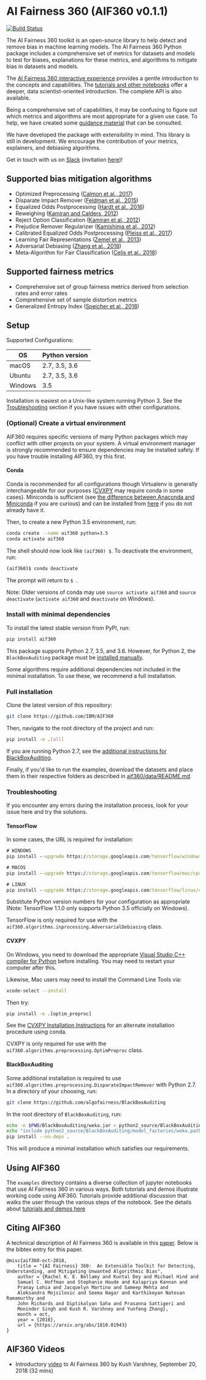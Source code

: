 # AI Fairness 360 (AIF360 v0.1.1)

[![Build Status](https://travis-ci.org/IBM/AIF360.svg?branch=master)](https://travis-ci.org/IBM/AIF360)

The AI Fairness 360 toolkit is an open-source library to help detect and remove
bias in machine learning models. The AI Fairness 360 Python package includes a
comprehensive set of metrics for datasets and models to test for biases,
explanations for these metrics, and algorithms to mitigate bias in datasets and
models.

The [AI Fairness 360 interactive experience](http://aif360.mybluemix.net/data)
provides a gentle introduction to the concepts and capabilities. The [tutorials
and other notebooks](./examples) offer a deeper, data scientist-oriented
introduction. The complete API is also available.

Being a comprehensive set of capabilities, it may be confusing to figure out
which metrics and algorithms are most appropriate for a given use case. To
help, we have created some [guidance
material](http://aif360.mybluemix.net/resources#guidance) that can be
consulted.

We have developed the package with extensibility in mind. This library is still
in development. We encourage the contribution of your metrics, explainers, and
debiasing algorithms.

Get in touch with us on [Slack](https://aif360.slack.com) (invitation
[here](https://join.slack.com/t/aif360/shared_invite/enQtNDI5Nzg2NTk0MTMyLTU4N2UwODVmMTYxZWMwZmEzZmZkODdjMTk5NWUwZDNhNDhlMzNkZDNhOTYwZDNlODc1MTdjYzY5OTU2OWQ1ZmY))!


## Supported bias mitigation algorithms

* Optimized Preprocessing ([Calmon et al., 2017](http://papers.nips.cc/paper/6988-optimized-pre-processing-for-discrimination-prevention))
* Disparate Impact Remover ([Feldman et al., 2015](https://doi.org/10.1145/2783258.2783311))
* Equalized Odds Postprocessing ([Hardt et al., 2016](https://papers.nips.cc/paper/6374-equality-of-opportunity-in-supervised-learning))
* Reweighing ([Kamiran and Calders, 2012](http://doi.org/10.1007/s10115-011-0463-8))
* Reject Option Classification ([Kamiran et al., 2012](https://doi.org/10.1109/ICDM.2012.45))
* Prejudice Remover Regularizer ([Kamishima et al., 2012](https://rd.springer.com/chapter/10.1007/978-3-642-33486-3_3))
* Calibrated Equalized Odds Postprocessing ([Pleiss et al., 2017](https://papers.nips.cc/paper/7151-on-fairness-and-calibration))
* Learning Fair Representations ([Zemel et al., 2013](http://proceedings.mlr.press/v28/zemel13.html))
* Adversarial Debiasing ([Zhang et al., 2018](http://www.aies-conference.com/wp-content/papers/main/AIES_2018_paper_162.pdf))
* Meta-Algorithm for Fair Classification ([Celis et al.. 2018](https://arxiv.org/abs/1806.06055))

## Supported fairness metrics

* Comprehensive set of group fairness metrics derived from selection rates and error rates
* Comprehensive set of sample distortion metrics
* Generalized Entropy Index ([Speicher et al., 2018](https://doi.org/10.1145/3219819.3220046))


## Setup

Supported Configurations:

| OS      | Python version |
| ------- | -------------- |
| macOS   | 2.7, 3.5, 3.6  |
| Ubuntu  | 2.7, 3.5, 3.6  |
| Windows | 3.5            |

Installation is easiest on a Unix-like system running Python 3. See the
[Troubleshooting](#troubleshooting) section if you have issues with other
configurations.

### (Optional) Create a virtual environment

AIF360 requires specific versions of many Python packages which may conflict
with other projects on your system. A virtual environment manager is strongly
recommended to ensure dependencies may be installed safely. If you have trouble
installing AIF360, try this first.

#### Conda

Conda is recommended for all configurations though Virtualenv is generally
interchangeable for our purposes ([CVXPY](#cvxpy) may require conda in some
cases). Miniconda is sufficient (see [the difference between Anaconda and
Miniconda](https://conda.io/docs/user-guide/install/download.html#anaconda-or-miniconda)
if you are curious) and can be installed from
[here](https://conda.io/miniconda.html) if you do not already have it.

Then, to create a new Python 3.5 environment, run:

```bash
conda create --name aif360 python=3.5
conda activate aif360
```

The shell should now look like `(aif360) $`. To deactivate the environment, run:

```bash
(aif360)$ conda deactivate
```

The prompt will return to `$ `.

Note: Older versions of conda may use `source activate aif360` and `source
deactivate` (`activate aif360` and `deactivate` on Windows).

### Install with minimal dependencies

To install the latest stable version from PyPI, run:

```bash
pip install aif360
```

This package supports Python 2.7, 3.5, and 3.6. However, for Python 2, the
`BlackBoxAuditing` package must be [installed manually](#blackboxauditing).

Some algorithms require additional dependencies not included in the minimal
installation. To use these, we recommend a full installation.

### Full installation

Clone the latest version of this repository:

```bash
git clone https://github.com/IBM/AIF360
```

Then, navigate to the root directory of the project and run:

```bash
pip install -e .[all]
```

If you are running Python 2.7, see the [additional instructions for
BlackBoxAuditing](#blackboxauditing).

Finally, if you'd like to run the examples, download the datasets and place them
in their respective folders as described in
[aif360/data/README.md](aif360/data/README.md).

### Troubleshooting

If you encounter any errors during the installation process, look for your
issue here and try the solutions.

#### TensorFlow

In some cases, the URL is required for installation:

```bat
# WINDOWS
pip install --upgrade https://storage.googleapis.com/tensorflow/windows/cpu/tensorflow-1.1.0-cp35-cp35m-win_amd64.whl

# MACOS
pip install --upgrade https://storage.googleapis.com/tensorflow/mac/cpu/tensorflow-1.1.0-py3-none-any.whl

# LINUX
pip install --upgrade https://storage.googleapis.com/tensorflow/linux/cpu/tensorflow-1.1.0-cp36-cp36m-linux_x86_64.whl
```

Substitute Python version numbers for your configuration as appropriate (Note:
TensorFlow 1.1.0 only supports Python 3.5 officially on Windows).

TensorFlow is only required for use with the
`aif360.algorithms.inprocessing.AdversarialDebiasing` class.

#### CVXPY

On Windows, you need to download the appropriate [Visual Studio C++ compiler for
Python](https://wiki.python.org/moin/WindowsCompilers) before installing. You
may need to restart your computer after this.

Likewise, Mac users may need to install the Command Line Tools via:

```bash
xcode-select --install
```

Then try:

```bat
pip install -e .[optim_preproc]
```

See the [CVXPY Installation Instructions](
https://www.cvxpy.org/install/index.html) for an alternate installation
procedure using conda.

CVXPY is only required for use with the
`aif360.algorithms.preprocessing.OptimPreproc` class.

#### BlackBoxAuditing

Some additional installation is required to use
`aif360.algorithms.preprocessing.DisparateImpactRemover` with Python 2.7. In a
directory of your choosing, run:

```bash
git clone https://github.com/algofairness/BlackBoxAuditing
```

In the root directory of `BlackBoxAuditing`, run:

```bash
echo -n $PWD/BlackBoxAuditing/weka.jar > python2_source/BlackBoxAuditing/model_factories/weka.path
echo "include python2_source/BlackBoxAuditing/model_factories/weka.path" >> MANIFEST.in
pip install --no-deps .
```

This will produce a minimal installation which satisfies our requirements.

## Using AIF360

The `examples` directory contains a diverse collection of jupyter notebooks
that use AI Fairness 360 in various ways. Both tutorials and demos illustrate
working code using AIF360. Tutorials provide additional discussion that walks
the user through the various steps of the notebook. See the details about
[tutorials and demos here](examples/README.md)

## Citing AIF360

A technical description of AI Fairness 360 is available in this
[paper](https://arxiv.org/abs/1810.01943). Below is the bibtex entry for this
paper.

```
@misc{aif360-oct-2018,
    title = "{AI Fairness} 360:  An Extensible Toolkit for Detecting, Understanding, and Mitigating Unwanted Algorithmic Bias",
    author = {Rachel K. E. Bellamy and Kuntal Dey and Michael Hind and
	Samuel C. Hoffman and Stephanie Houde and Kalapriya Kannan and
	Pranay Lohia and Jacquelyn Martino and Sameep Mehta and
	Aleksandra Mojsilovic and Seema Nagar and Karthikeyan Natesan Ramamurthy and
	John Richards and Diptikalyan Saha and Prasanna Sattigeri and
	Moninder Singh and Kush R. Varshney and Yunfeng Zhang},
    month = oct,
    year = {2018},
    url = {https://arxiv.org/abs/1810.01943}
}
```

## AIF360 Videos

* Introductory [video](https://www.youtube.com/watch?v=X1NsrcaRQTE) to AI
  Fairness 360 by Kush Varshney, September 20, 2018 (32 mins)
